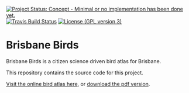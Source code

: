 [![Project Status: Concept - Minimal or no implementation has been done yet.](http://www.repostatus.org/badges/latest/concept.svg)](http://www.repostatus.org/#concept)
[![Travis Build Status](https://img.shields.io/travis/bird-team/brisbane-birds/master.svg?label=build)](https://travis-ci.org/bird-team/brisbane-birds)
[![License (GPL version 3)](https://img.shields.io/badge/license-GNU%20GPL%20version%203-brightgreen.svg?style=flat-square)](http://opensource.org/licenses/GPL-3.0)

Brisbane Birds
===================

Brisbane Birds is a citizen science driven bird atlas for Brisbane.

This repository contains the source code for this project.

[Visit the online bird atlas here](http://bird-team.github.io/brisbane-birds), or [download the pdf version](https://github.com/bird-team/brisbane-birds/raw/gh-pages/brisbane-birds.pdf).
